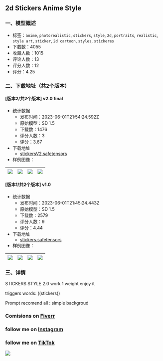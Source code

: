 ## 2d Stickers Anime Style
### 一、模型概述

- 标签：`anime`, `photorealistic`, `stickers`, `style`, `2d`, `portraits`, `realistic`, `style art`, `sticker`, `2d cartoon`, `styles`, `stickeres`
- 下载数：4055
- 收藏人数：1015
- 评论人数：13
- 评分人数：12
- 评分：4.25

### 二、下载地址（共2个版本）

#### [版本2/共2个版本] v2.0 final

- 统计数据
  - 发布时间：2023-06-01T21:54:24.592Z
  - 原始模型：SD 1.5
  - 下载数：1476
  - 评分人数：3
  - 评分：3.67
- 下载地址
  - [stickersV2.safetensors](https://civitai.com/api/download/models/87280)
- 样例图像：

| <img src="https://image.civitai.com/xG1nkqKTMzGDvpLrqFT7WA/6d06cc5a-5a07-44f5-9b70-a92ff38b41c6/width=450/998065.jpeg" /> | <img src="https://image.civitai.com/xG1nkqKTMzGDvpLrqFT7WA/9e11ed3e-4759-439b-bd18-ca6378848459/width=450/998071.jpeg" /> | <img src="https://image.civitai.com/xG1nkqKTMzGDvpLrqFT7WA/b1e5d60b-57c8-45af-83da-4dacd156faca/width=450/998076.jpeg" /> | <img src="https://image.civitai.com/xG1nkqKTMzGDvpLrqFT7WA/db4911d5-a550-473a-8de3-052e9965d319/width=450/998078.jpeg" /> |
| ---- | ---- | ---- | ---- |

#### [版本1/共2个版本] v1.0

- 统计数据
  - 发布时间：2023-06-01T21:45:24.443Z
  - 原始模型：SD 1.5
  - 下载数：2579
  - 评分人数：9
  - 评分：4.44
- 下载地址
  - [stickers.safetensors](https://civitai.com/api/download/models/36465)
- 样例图像：

| <img src="https://image.civitai.com/xG1nkqKTMzGDvpLrqFT7WA/05745731-10d6-4de1-7982-530496676800/width=450/416584.jpeg" /> | <img src="https://image.civitai.com/xG1nkqKTMzGDvpLrqFT7WA/62fffff8-07ee-40ec-84c9-f2b00f746300/width=450/416314.jpeg" /> | <img src="https://image.civitai.com/xG1nkqKTMzGDvpLrqFT7WA/80553ed1-5fce-40bd-95ad-778404681a00/width=450/416300.jpeg" /> | <img src="https://image.civitai.com/xG1nkqKTMzGDvpLrqFT7WA/a6ae5532-6687-4c80-6e70-794ae3010b00/width=450/416342.jpeg" /> |
| ---- | ---- | ---- | ---- |


### 三、详情
<p>STICKERS STYLE 2.0 work 1 weight enjoy it</p><p>triggers words: ((stickers))</p><p>Prompt recomend all : simple backgroud</p><h3 id="heading-61">Comisions on <a target="_blank" rel="ugc" href="https://www.fiverr.com/creativehotia/create-loras-of-your-favorite-character-in-stable-diffusion">Fiverr</a></h3><h3 id="heading-66">follow me on <a target="_blank" rel="ugc" href="https://www.instagram.com/creativehotia/">Instagram</a></h3><h3 id="heading-62">follow me on <a target="_blank" rel="ugc" href="https://www.tiktok.com/@creativehotai">TikTok</a></h3><p><img src="https://image.civitai.com/xG1nkqKTMzGDvpLrqFT7WA/334902e2-5aac-4faa-8ee9-5d79f4310a9c/width=525/334902e2-5aac-4faa-8ee9-5d79f4310a9c.jpeg" /></p>
